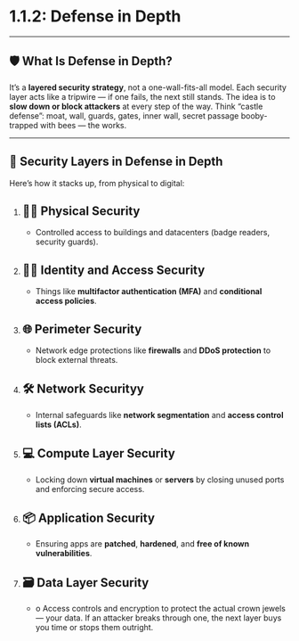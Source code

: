 # 1.1.2: Defense in Depth

---
 ## 🛡 What Is Defense in Depth? ##
It’s a **layered security strategy**, not a one-wall-fits-all model. Each security layer acts like a tripwire — if one fails, the next still stands. The idea is to **slow down or block attackers** at every step of the way.
Think “castle defense”: moat, wall, guards, gates, inner wall, secret passage booby-trapped with bees — the works.

---
## 🔁 Security Layers in Defense in Depth ##
Here’s how it stacks up, from physical to digital:
1.	## 🧍‍♂️ Physical Security ##
    - Controlled access to buildings and datacenters (badge readers, security guards).
2.	## 🧑‍💼 Identity and Access Security ##
    - Things like **multifactor authentication (MFA)** and **conditional access policies**.
3.	## 🌐 Perimeter Security ##
    - Network edge protections like **firewalls** and **DDoS protection** to block external threats.
4.	## 🛠 Network Securityy ##
    - Internal safeguards like **network segmentation** and **access control lists (ACLs)**.
5.	## 💻 Compute Layer Security ##
    - Locking down **virtual machines** or **servers** by closing unused ports and enforcing secure access.
6.	## 📦 Application Security ##
    - Ensuring apps are **patched**, **hardened**, and **free of known vulnerabilities**.
7.	## 🗃 Data Layer Security ##
    - o	Access controls and encryption to protect the actual crown jewels — your data. If an attacker breaks through one, the next layer buys you time or stops them outright.

